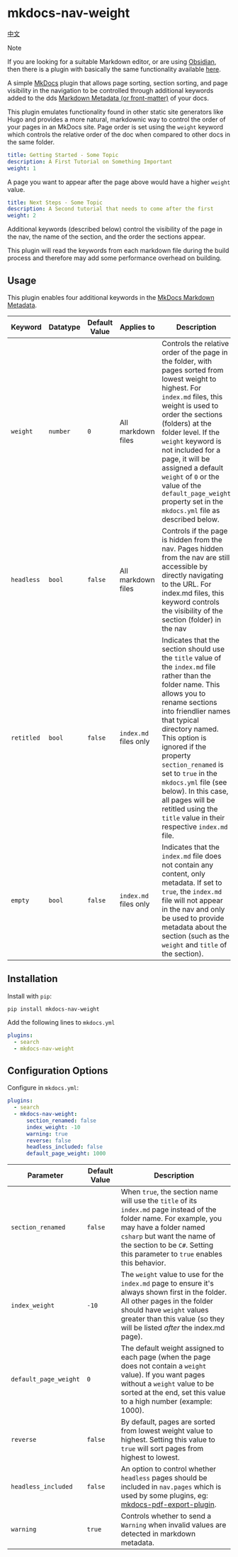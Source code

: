# mkdocs-nav-weight

[中文](./README_CN.md)

> [!NOTE]
>
> If you are looking for a suitable Markdown editor, or are using [Obsidian](https://obsidian.md/), then there is a plugin with basically the same functionality available [here](https://github.com/shu307/obsidian-nav-weight).

A simple [MkDocs](https://www.mkdocs.org/) plugin that allows page sorting, section sorting, and page visibility in the navigation to be controlled through additional keywords added to the dds  [Markdown Metadata (or front-matter)](https://www.mkdocs.org/user-guide/writing-your-docs/#meta-data) of your docs.

This plugin emulates functionality found in other static site generators like Hugo and provides a more natural, markdownic way to control the order of your pages in an MkDocs site.  Page order is set using the `weight` keyword which controls the relative order of the doc when compared to other docs in the same folder.

```yaml
title: Getting Started - Some Topic
description: A First Tutorial on Something Important
weight: 1
```

A page you want to appear after the page above would have a higher `weight` value.

```yaml
title: Next Steps - Some Topic
description: A Second tutorial that needs to come after the first
weight: 2
```

Additional keywords (described below) control the visibility of the page in the nav, the name of the section, and the order the sections appear.

This plugin will read the keywords from each markdown file during the build process and therefore may add some performance overhead on building.

## Usage

This plugin enables four additional keywords in the [MkDocs Markdown Metadata](https://www.mkdocs.org/user-guide/writing-your-docs/#meta-data).  


| **Keyword**  | **Datatype** | **Default Value**  |**Applies to**         | **Description** |
|--------------|--------------|--------------------|-----------------------|-----------------|
| `weight`     | `number`     | `0`                | All markdown files    | Controls the relative order of the page in the folder, with pages sorted from lowest weight to highest. For `index.md` files, this weight is used to order the sections (folders) at the folder level. If the `weight` keyword is not included for a page, it will be assigned a default `weight` of `0` or the value of the `default_page_weight` property set in the `mkdocs.yml` file as described below. |
| `headless`   | `bool`       | `false`            | All markdown files    | Controls if the page is hidden from the nav.  Pages hidden from the nav are still accessible by directly navigating to the URL.  For index.md files, this keyword controls the visibility of the section (folder) in the nav |
| `retitled`   | `bool`       | `false`            | `index.md` files only | Indicates that the section should use the `title` value of the `index.md` file rather than the folder name.  This allows you to rename sections into friendlier names that typical directory named.  This option is ignored if the property `section_renamed` is set to `true` in the `mkdocs.yml` file (see below).  In this case, all pages will be retitled using the `title` value in their respective `index.md` file. |
| `empty`      | `bool`       | `false`            | `index.md` files only | Indicates that the `index.md` file does not contain any content, only metadata.  If set to `true`, the `index.md` file will not appear in the nav and only be used to provide metadata about the section (such as the `weight` and `title` of the section). |

## Installation

Install with `pip`:

```shell
pip install mkdocs-nav-weight
```

Add the following lines to `mkdocs.yml`

```yaml
plugins:
  - search
  - mkdocs-nav-weight
```

## Configuration Options

Configure in `mkdocs.yml`:

```yaml
plugins:
  - search
  - mkdocs-nav-weight:
      section_renamed: false
      index_weight: -10
      warning: true
      reverse: false
      headless_included: false
      default_page_weight: 1000
```

| **Parameter**        | **Default Value** | **Description**  |
|----------------------|-------------------|------------------|
| `section_renamed`    | `false`           | When `true`, the section name will use the `title` of its `index.md` page instead of the folder name.  For example, you may have a folder named `csharp` but want the name of the section to be `C#`.  Setting this parameter to `true` enables this behavior. |
| `index_weight`       | `-10`             | The `weight` value to use for the `index.md` page to ensure it's always shown first in the folder.  All other pages in the folder should have `weight` values greater than this value (so they will be listed *after* the index.md page). |
| `default_page_weight` | `0`               | The default weight assigned to each page (when the page does not contain a `weight` value).  If you want pages without a `weight` value to be sorted at the end, set this value to a high number (example: 1000). |
| `reverse`            | `false`           | By default, pages are sorted from lowest weight value to highest. Setting this value to `true` will sort pages from highest to lowest. |
| `headless_included`  | `false`           | An option to control whether `headless` pages should be included in `nav.pages` which is used by some plugins, eg: [mkdocs-pdf-export-plugin](https://github.com/zhaoterryy/mkdocs-pdf-export-plugin). |
| `warning`   | `true` | Controls whether to send a `Warning` when invalid values are detected in markdown metadata. |